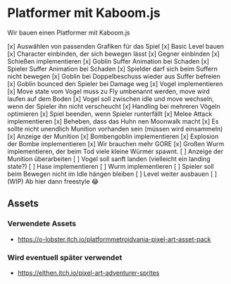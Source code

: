 # Platformer mit Kaboom.js

Wir bauen einen Platformer mit Kaboom.js

[x] Auswählen von passenden Grafiken für das Spiel
[x] Basic Level bauen
[x] Character einbinden, der sich bewegen lässt
[x] Gegner einbinden
[x] Schießen implementieren
[x] Goblin Suffer Animation bei Schaden
[x] Spieler Suffer Animation bei Schaden
[x] Spielder darf sich beim Suffern nicht bewegen
[x] Goblin bei Doppelbeschuss wieder aus Suffer befreien
[x] Goblin bounced den Spieler bei Damage weg
[x] Vogel implementieren
[x] Move state vom Vogel muss zu Fly umbenannt werden, move wird laufen auf dem Boden
[x] Vogel soll zwischen idle und move wechseln, wenn der Spieler ihn nicht verscheucht
[x] Handling bei mehreren Vögeln optimieren
[x] Spiel beenden, wenn Spieler runterfällt
[x] Melee Attack implementieren
[x] Beheben, dass das Huhn nen Moonwalk macht
[x] Es sollte nicht unendlich Munition vorhanden sein (müssen wird einsammeln)
[x] Anzeige der Munition
[x] Bombengoblin implementieren
[x] Explosion der Bombe implementieren
[x] Wir brauchen mehr GORE
[x] Großen Wurm implementieren, der beim Tod viele kleine Würmer spawnt.
[ ] Anzeige der Munition überarbeiten
[ ] Vogel soll sanft landen (vielleicht ein landing state?)
[ ] Hase implementieren
[ ] Wurm implementieren
[ ] Spieler soll beim Bewegen nicht im Idle hängen bleiben
[ ] Level weiter ausbauen
[ ] (WIP) Ab hier dann freestyle 😂

## Assets

### Verwendete Assets

- https://o-lobster.itch.io/platformmetroidvania-pixel-art-asset-pack

### Wird eventuell später verwendet

- https://elthen.itch.io/pixel-art-adventurer-sprites
